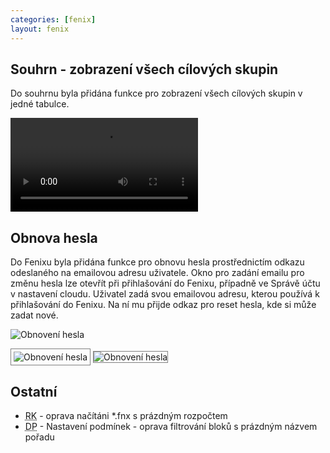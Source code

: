 ```yaml
---
categories: [fenix]
layout: fenix
---
```


## Souhrn - zobrazení všech cílových skupin
Do souhrnu byla přidána funkce pro zobrazení všech cílových skupin v jedné tabulce.

<video src="{{site.url}}/data/vsechnycsvsouhrnu.mp4" type="video/mp4" controls>Souhrn - všechny cílové skupiny</video>

## Obnova hesla
Do Fenixu byla přidána funkce pro obnovu hesla prostřednictím odkazu odeslaného na emailovou adresu uživatele. Okno pro zadání emailu pro změnu hesla lze otevřít při přihlašování do Fenixu, případně ve Správě účtu v nastavení cloudu.
Uživatel zadá svou emailovou adresu, kterou používá k přihlašování do Fenixu. Na ní mu přijde odkaz pro reset hesla, kde si může zadat nové.

![Obnovení hesla]({{site.url}}/data/passwordreset1.png "Obnovení hesla")

<img src="{{site.url}}/data/passwordreset4.png" alt="Obnovení hesla" style="border: 1px solid  gray; padding: 4px;">

<img src="{{site.url}}/data/passwordreset3.png" alt="Obnovení hesla" style="border: 1px solid  gray;">

## Ostatní
<ul>
<li><abbr title="Reachové křivky">RK</abbr> - oprava načítáni *.fnx s prázdným rozpočtem</li>
<li><abbr title="Detailní plán">DP</abbr> - Nastavení podmínek -  oprava filtrování bloků s prázdným názvem pořadu</li>
</ul>

